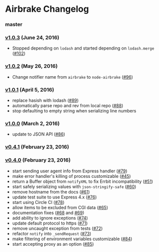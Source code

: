 # Airbrake Changelog

### master

### [v1.0.3][v1.0.3] (June 24, 2016)

* Stopped depending on `lodash` and started depending on `lodash.merge`
  ([#102](https://github.com/airbrake/node-airbrake/pull/102))

### [v1.0.2][v1.0.2] (May 26, 2016)

* Change notifier name from `airbrake` to `node-airbrake`
  ([#96](https://github.com/airbrake/node-airbrake/pull/96))

### [v1.0.1][v1.0.1] (April 5, 2016)

* replace hasish with lodash ([#89][89])
* automatically parse repo and rev from local repo ([#88][88])
* stop defaulting to empty string when serializing line numbers

### [v1.0.0][v1.0.0] (March 2, 2016)

* update to JSON API ([#86][86])

### [v0.4.1][v0.4.1] (February 23, 2016)
### [v0.4.0][v0.4.0] (February 23, 2016)

* start sending user agent info from Express handler ([#79][79])
* make error handler's killing of process customizable ([#45][45])
* return a Buffer object from `notifyXML` to fix Errbit incompatibility ([#51][51])
* start safely serializing values with `json-stringify-safe` ([#60][60])
* remove hostname from the docs ([#61][61])
* update test suite to use Express 4.x ([#76][76])
* start using Circle CI ([#78][78])
* allow items to be excluded from CGI data ([#65][65])
* documentation fixes ([#68][68] and [#69][69])
* add ability to ignore exceptions ([#74][74])
* update default protocol to https ([#71][71])
* remove uncaught exception from tests ([#72][72])
* refactor `notify` into `_sendRequest` ([#73][73])
* make filtering of environment variables customizable ([#84][84])
* start accepting proxy as an option ([#85][85])

[79]:https://github.com/airbrake/node-airbrake/pulls/79
[45]:https://github.com/airbrake/node-airbrake/pull/45
[51]:https://github.com/airbrake/node-airbrake/pull/51
[60]:https://github.com/airbrake/node-airbrake/pull/60
[61]:https://github.com/airbrake/node-airbrake/pull/61
[76]:https://github.com/airbrake/node-airbrake/pull/76
[78]:https://github.com/airbrake/node-airbrake/pull/78
[65]:https://github.com/airbrake/node-airbrake/pull/65
[68]:https://github.com/airbrake/node-airbrake/pull/68
[69]:https://github.com/airbrake/node-airbrake/pull/69
[74]:https://github.com/airbrake/node-airbrake/pull/74
[71]:https://github.com/airbrake/node-airbrake/pull/71
[72]:https://github.com/airbrake/node-airbrake/pull/72
[73]:https://github.com/airbrake/node-airbrake/pull/73
[84]:https://github.com/airbrake/node-airbrake/pull/84
[85]:https://github.com/airbrake/node-airbrake/pull/85
[86]:https://github.com/airbrake/node-airbrake/pull/86
[88]:https://github.com/airbrake/node-airbrake/pull/88
[89]:https://github.com/airbrake/node-airbrake/pull/89
[v0.4.0]: https://github.com/airbrake/node-airbrake/releases/tag/v0.4.0
[v0.4.1]: https://github.com/airbrake/node-airbrake/releases/tag/v0.4.1
[v1.0.0]: https://github.com/airbrake/node-airbrake/releases/tag/v1.0.0
[v1.0.1]: https://github.com/airbrake/node-airbrake/releases/tag/v1.0.1
[v1.0.2]: https://github.com/airbrake/node-airbrake/releases/tag/v1.0.2
[v1.0.3]: https://github.com/airbrake/node-airbrake/releases/tag/v1.0.3
